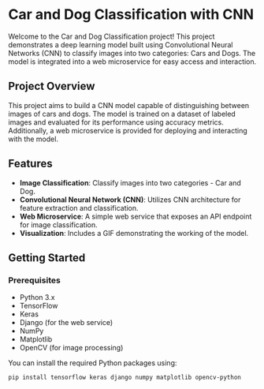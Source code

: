 # Car and Dog Classification with CNN

Welcome to the Car and Dog Classification project! This project demonstrates a deep learning model built using Convolutional Neural Networks (CNN) to classify images into two categories: Cars and Dogs. The model is integrated into a web microservice for easy access and interaction.

## Project Overview

This project aims to build a CNN model capable of distinguishing between images of cars and dogs. The model is trained on a dataset of labeled images and evaluated for its performance using accuracy metrics. Additionally, a web microservice is provided for deploying and interacting with the model.

## Features

- **Image Classification**: Classify images into two categories - Car and Dog.
- **Convolutional Neural Network (CNN)**: Utilizes CNN architecture for feature extraction and classification.
- **Web Microservice**: A simple web service that exposes an API endpoint for image classification.
- **Visualization**: Includes a GIF demonstrating the working of the model.

## Getting Started

### Prerequisites

- Python 3.x
- TensorFlow
- Keras
- Django (for the web service)
- NumPy
- Matplotlib
- OpenCV (for image processing)

You can install the required Python packages using:

```bash
pip install tensorflow keras django numpy matplotlib opencv-python
